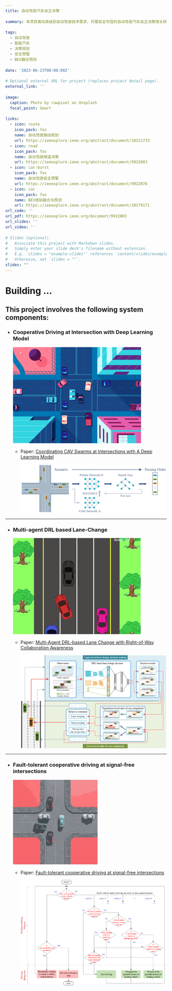```yaml
---
title: 自动驾驶汽车自主决策

summary: 本项目面向高级别自动驾驶技术需求，开展安全可信的自动驾驶汽车自主决策相关研究。考虑不同任务的特异性，分别提出了基于深度强化学习的路线规划算法、 基于多智能体的换道决策算法、自动驾驶汽车安全预警算法、以及基于深度模型的BEV数据融合预测算法，为实现安全、高效、协同、可信的智能驾驶提供了理论和技术支撑。

tags:
  - 自动驾驶
  - 智能汽车
  - 决策规划
  - 安全预警
  - BEV融合预测

date: '2023-06-23T00:00:00Z'

# Optional external URL for project (replaces project detail page).
external_link: ''

image:
  caption: Photo by rawpixel on Unsplash
  focal_point: Smart

links:
  - icon: route
    icon_pack: fas
    name: 自动驾驶路线规划
    url: https://ieeexplore.ieee.org/abstract/document/10221733
  - icon: road
    icon_pack: fas
    name: 自动驾驶换道决策
    url: https://ieeexplore.ieee.org/abstract/document/9932003
  - icon: car-burst
    icon_pack: fas
    name: 自动驾驶安全预警
    url: https://ieeexplore.ieee.org/abstract/document/9922076
  - icon: car
    icon_pack: fas
    name: BEV感知融合与预测
    url: https://ieeexplore.ieee.org/abstract/document/10179171
url_code: ''
url_pdf: https://ieeexplore.ieee.org/document/9932003
url_slides: ''
url_video: ''

# Slides (optional).
#   Associate this project with Markdown slides.
#   Simply enter your slide deck's filename without extension.
#   E.g. `slides = "example-slides"` references `content/slides/example-slides.md`.
#   Otherwise, set `slides = ""`.
slides: ""
---
```

# Building ...

## This project involves the following system components:

+ ### Cooperative Driving at Intersection with Deep Learning Model

  <img src="Intersection.gif" alt="Intersection" style="zoom:50%;" />

  

  + Paper: [Coordinating CAV Swarms at Intersections with A Deep Learning Model](https://jiaweizhang.netlify.app/publication/coordinating-cav-swarms-at-intersections-with-a-deep-learning-model/)
  
    ![avatar](./IntersectionModel.jpg)

---


+ ### Multi-agent DRL based Lane-Change

  <img src="LaneChange.gif" alt="LaneChange" style="zoom:50%;" />


  + Paper: [Multi-Agent DRL-based Lane Change with Right-of-Way Collaboration Awareness](https://jiaweizhang.netlify.app/publication/multi-agent-drl-based-lane-change-with-right-of-way-collaboration-awareness/)

    ![avatar](./LaneChangeModel.jpg)

---

+ ### Fault-tolerant cooperative driving at signal-free intersections

  <img src="faulteatIntersection.gif" alt="faulteatIntersection" style="zoom:120%;" />


  + Paper: [Fault-tolerant cooperative driving at signal-free intersections](https://jiaweizhang.netlify.app/publication/fault-tolerant-cooperative-driving-at-signal-free-intersections/)

    ![avatar](./faulteatIntersectionModel.jpg)
